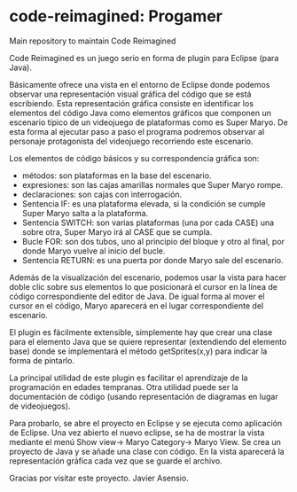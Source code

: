 code-reimagined: Progamer
=========================

Main repository to maintain Code Reimagined

Code Reimagined es un juego serio en forma de plugin para Eclipse (para Java). 

Básicamente ofrece una vista en el entorno de Eclipse donde podemos observar una representación visual gráfica 
del código que se está escribiendo. Esta representación gráfica consiste en identificar los elementos del código 
Java como elementos gráficos que componen un escenario típico de un videojuego de plataformas como es Super Maryo. 
De esta forma al ejecutar paso a paso el programa podremos observar al personaje protagonista del videojuego 
recorriendo este escenario. 

Los elementos de código básicos y su correspondencia gráfica son:

 - métodos: son plataformas en la base del escenario.
 - expresiones: son las cajas amarillas normales que Super Maryo rompe.
 - declaraciones: son cajas con interrogación.
 - Sentencia IF: es una plataforma elevada, si la condición se cumple Super Maryo salta a la plataforma.
 - Sentencia SWITCH: son varias plataformas (una por cada CASE) una sobre otra, Super Maryo irá al CASE que se cumpla.
 - Bucle FOR: son dos tubos, uno al principio del bloque y otro al final, por donde Maryo vuelve al inicio del bucle.
 - Sentencia RETURN: es una puerta por donde Maryo sale del escenario.

Además de la visualización del escenario, podemos usar la vista para hacer doble clic sobre sus elementos lo que 
posicionará el cursor en la línea de código correspondiente del editor de Java. De igual forma al mover el cursor
en el código, Maryo aparecerá en el lugar correspondiente del escenario.

El plugin es fácilmente extensible, simplemente hay que crear una clase para el elemento Java que se quiere representar
(extendiendo del elemento base) donde se implementará el método getSprites(x,y) para indicar la forma de pintarlo.

La principal utilidad de este plugin es facilitar el aprendizaje de la programación en edades tempranas.
Otra utilidad puede ser la documentación de código (usando representación de diagramas en lugar de videojuegos).

Para probarlo, se abre el proyecto en Eclipse y se ejecuta como aplicación de Eclipse. Una vez abierto el nuevo eclipse, 
se ha de mostrar la vista mediante el menú Show view-> Maryo Category-> Maryo View. Se crea un proyecto de Java y se 
añade una clase con código. En la vista aparecerá la representación gráfica cada vez que se guarde el archivo.

Gracias por visitar este proyecto.
Javier Asensio.


